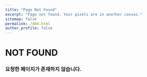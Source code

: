 ```yaml
---
title: "Page Not Found"
excerpt: "Page not found. Your pixels are in another canvas."
sitemap: false
permalink: /404.html
author_profile: false
---
```


# NOT FOUND
### 요청한 페이지가 존재하지 않습니다.   


<script>
  var GOOG_FIXURL_LANG = 'en';
  var GOOG_FIXURL_SITE = 'https://shellcode777.github.io/'
</script>
<script src="https://linkhelp.clients.google.com/tbproxy/lh/wm/fixurl.js">
</script>
